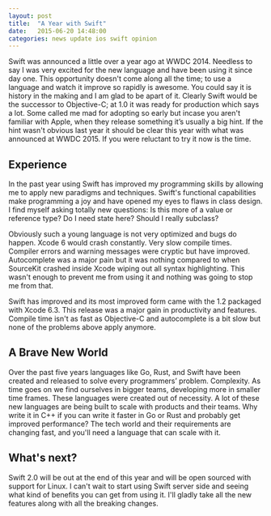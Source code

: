 ```yaml
---
layout: post
title:  "A Year with Swift"
date:   2015-06-20 14:48:00
categories: news update ios swift opinion
---
```


Swift was announced a little over a year ago at WWDC 2014. Needless to say I was very excited for the new language and have been using it since day one. This opportunity doesn't come along all the time; to use a language and watch it improve so rapidly is awesome. You could say it is history in the making and I am glad to be apart of it. Clearly Swift would be the successor to Objective-C; at 1.0 it was ready for production which says a lot. Some called me mad for adopting so early but incase you aren't familiar with Apple, when they release something it’s usually a big hint. If the hint wasn't obvious last year it should be clear this year with what was announced at WWDC 2015. If you were reluctant to try it now is the time.

## Experience

In the past year using Swift has improved my programming skills by allowing me to apply new paradigms and techniques. Swift's functional capabilities make programming a joy and have opened my eyes to flaws in class design. I find myself asking totally new questions: Is this more of a value or reference type? Do I need state here? Should I really subclass?

Obviously such a young language is not very optimized and bugs do happen. Xcode 6 would crash constantly. Very slow compile times. Compiler errors and warning messages were cryptic but have improved. Autocomplete was a major pain but it was nothing compared to when SourceKit crashed inside Xcode wiping out all syntax highlighting. This wasn't enough to prevent me from using it and nothing was going to stop me from that.

Swift has improved and its most improved form came with the 1.2 packaged with Xcode 6.3. This release was a major gain in productivity and features. Compile time isn't as fast as Objective-C and autocomplete is a bit slow but none of the problems above apply anymore.

## A Brave New World

Over the past five years languages like Go, Rust, and Swift have been created and released to solve every programmers’ problem. Complexity. As time goes on we find ourselves in bigger teams, developing more in smaller time frames. These languages were created out of necessity. A lot of these new languages are being built to scale with products and their teams. Why write it in C++ if you can write it faster in Go or Rust and probably get improved performance? The tech world and their requirements are changing fast, and you'll need a language that can scale with it.

## What's next?

Swift 2.0 will be out at the end of this year and will be open sourced with support for Linux. I can't wait to start using Swift server side and seeing what kind of benefits you can get from using it. I'll gladly take all the new features along with all the breaking changes.
